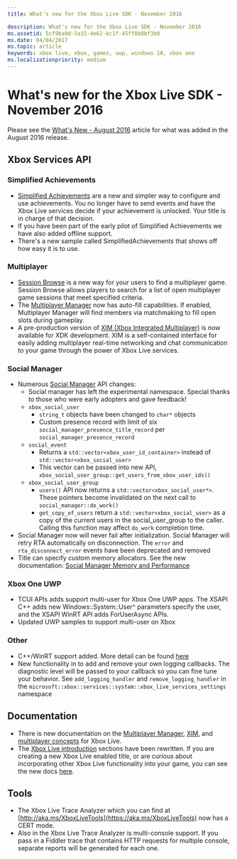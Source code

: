 ```yaml
---
title: What's new for the Xbox Live SDK - November 2016

description: What's new for the Xbox Live SDK - November 2016
ms.assetid: 5cf9ba9d-5a15-4e62-bc1f-45ff8b8bf3b0
ms.date: 04/04/2017
ms.topic: article
keywords: xbox live, xbox, games, uwp, windows 10, xbox one
ms.localizationpriority: medium
---
```

# What's new for the Xbox Live SDK - November 2016

Please see the [What's New - August 2016](1608-whats-new.md) article for what was added in the August 2016 release.

## Xbox Services API

### Simplified Achievements

* [Simplified Achievements](../achievements-2017/simplified-achievements.md) are a new and simpler way to configure and use achievements.  You no longer have to send events and have the Xbox Live services decide if your achievement is unlocked.  Your title is in charge of that decision.
* If you have been part of the early pilot of Simplified Achievements we have also added offline support.
* There's a new sample called SimplifiedAchievements that shows off how easy it is to use.

### Multiplayer

* [Session Browse](../multiplayer/session-browse.md) is a new way for your users to find a multiplayer game.  Session Browse allows players to search for a list of open multiplayer game sessions that meet specified criteria.
* The [Multiplayer Manager](../multiplayer/multiplayer-manager.md) now has auto-fill capabilities.  If enabled, Multiplayer Manager will find members via matchmaking to fill open slots during gameplay.
* A pre-production version of [XIM (Xbox Integrated Multiplayer)](../multiplayer/xbox-integrated-multiplayer.md) is now available for XDK development.  XIM is a self-contained interface for easily adding multiplayer real-time networking and chat communication to your game through the power of Xbox Live services.

### Social Manager

* Numerous [Social Manager](../social-platform/intro-to-social-manager.md) API changes:
	* Social manager has left the experimental namespace. Special thanks to those who were early adopters and gave feedback!
	* `xbox_social_user`
		* `string_t` objects have been changed to `char*` objects
		* Custom presence record with limit of six `social_manager_presence_title_record` per `social_manager_presence_record`
	* `social_event`
		* Returns a `std::vector<xbox_user_id_container>` instead of `std::vector<xbox_social_user>`
		* This vector can be passed into new API, `xbox_social_user_group::get_users_from_xbox_user_ids()`
	* `xbox_social_user_group`
		* `users()` API now returns a `std::vector<xbox_social_user*>`. These pointers become invalidated on the next call to `social_manager::do_work()`
		* `get_copy_of_users` return a `std::vector<xbox_social_user>` as a copy of the current users in the social_user_group to the caller. Calling this function may affect `do_work` completion time.
* Social Manager now will never fail after initialization. Social Manager will retry RTA automatically on disconnection. The `error` and `rta_disconnect_error` events have been deprecated and removed
* Title can specify custom memory allocators. See the new documentation: [Social Manager Memory and Performance](../social-platform/social-manager-memory-and-performance-overview.md)

### Xbox One UWP
* TCUI APIs adds support multi-user for Xbox One UWP apps.  The XSAPI C++ adds new Windows::System::User^ parameters specify the user, and the XSAPI WinRT API adds ForUserAsync APIs.
* Updated UWP samples to support multi-user on Xbox

### Other

* C++/WinRT support added.   More detail can be found [here](../introduction-to-xbox-live-apis.md)
* New functionality in to add and remove your own logging callbacks.  The diagnostic level will be passed to your callback so you can fine tune your behavior.  See `add_logging_handler` and `remove_logging_handler` in the `microsoft::xbox::services::system::xbox_live_services_settings` namespace

## Documentation
* There is new documentation on the [Multiplayer Manager](../multiplayer/multiplayer-manager.md), [XIM](../multiplayer/xbox-integrated-multiplayer.md), and [multiplayer concepts](../multiplayer/multiplayer-concepts.md) for Xbox Live.
* The [Xbox Live introduction](../get-started-with-partner/get-started-with-xbox-live-partner.md) sections have been rewritten.  If you are creating a new Xbox Live enabled title, or are curious about incorporating other Xbox Live functionality into your game, you can see the new docs [here](../get-started-with-partner/get-started-with-xbox-live-partner.md).

## Tools
* The Xbox Live Trace Analyzer which you can find at [http://aka.ms/XboxLiveTools](https://aka.ms/XboxLiveTools) now has a CERT mode.  
* Also in the Xbox Live Trace Analyzer is multi-console support.  If you pass in a Fiddler trace that contains HTTP requests for multiple console, separate reports will be generated for each one.
